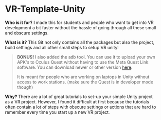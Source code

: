 
# VR-Template-Unity
 
**Who is it for?**
I made this for students and people who want to get into VR development a bit faster without the hassle of going through all these small and obscure settings.

**What is it?**
This Git not only contains all the packages but also the project, build settings and all other small steps to setup VR unity!

> **BONUS!** I also added the adb tool. You can use it to upload your own
> APK's to Oculus Quest without having to use the Meta Quest Link
> software. You can download newer or other version [here](https://developer.android.com/tools/releases/platform-tools).  
>
>It is meant for people who are working on laptops in Unity
> without access to work stations. (make sure the Quest is in developer
> mode though)

**Why?**
There are a lot of great tutorials to set-up your simple Unity project as a VR project. 
However, I found it difficult at first because the tutorials often contain a lot of steps with obscure settings or actions that are hard to remember every time you start up a new VR project.   